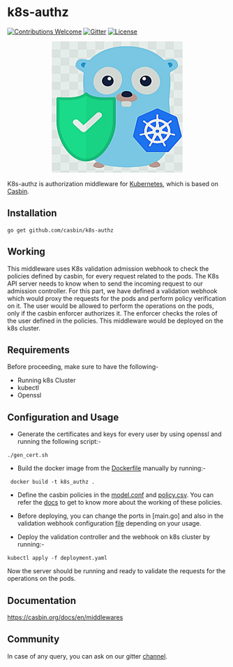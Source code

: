 # k8s-authz
[![Contributions Welcome](https://img.shields.io/badge/contributions-welcome-brightgreen.svg?style=flat)](https://github.com/casbin/k8s-authz/issues)
[![Gitter](https://badges.gitter.im/Join%20Chat.svg)](https://gitter.im/casbin/lobby)
[![License](https://img.shields.io/badge/License-Apache%202.0-blue.svg)](https://opensource.org/licenses/Apache-2.0)

<p align="center">
    <img width="300" height="300" src="images/k8s-logo.png" alt="K8s-authz" />
</p>
   
K8s-authz is authorization middleware for [Kubernetes](https://github.com/kubernetes/kubernetes), which is based on [Casbin](https://github.com/casbin/casbin). 

## Installation

```
go get github.com/casbin/k8s-authz
```
## Working

This middleware uses K8s validation admission webhook to check the policies defined by casbin, for every request related to the pods. The K8s API server needs to know when to send the incoming request to our admission controller. For this part, we have defined a validation webhook which would proxy the requests for the pods and perform policy verification on it. The user would be allowed to perform the operations on the pods, only if the casbin enforcer authorizes it. The enforcer checks the roles of the user defined in the policies. This middleware would be deployed on the k8s cluster. 

## Requirements
Before proceeding, make sure to have the following-
- Running k8s Cluster
- kubectl
- Openssl

## Configuration and Usage
 
- Generate the certificates and keys for every user by using openssl and running the following script:-
```
./gen_cert.sh
```
- Build the docker image from the [Dockerfile](https://github.com/casbin/k8s-authz/blob/master/Dockerfile) manually by running:-
```
 docker build -t k8s_authz .
```
- Define the casbin policies in the [model.conf](https://github.com/casbin/k8s-authz/blob/master/config/model.conf) and [policy.csv](https://github.com/casbin/k8s-authz/blob/master/config/policy.csv). You can refer the [docs](https://casbin.org/docs/en/how-it-works) to get to know more about the working of these policies.

- Before deploying, you can change the ports in [main.go] and also in the validation webhook configuration [file](https://github.com/casbin/k8s-authz/blob/master/manifests/deployment.yaml) depending on your usage.
- Deploy the validation controller and the webhook on k8s cluster by running:-
```
kubectl apply -f deployment.yaml
```
Now the server should be running and ready to validate the requests for the operations on the pods. 

## Documentation

https://casbin.org/docs/en/middlewares 

## Community

In case of any query, you can ask on our gitter [channel](https://gitter.im/casbin/lobby).

